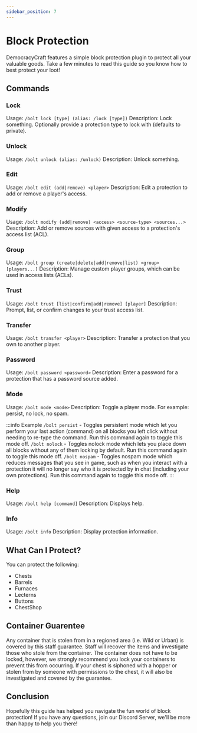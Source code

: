 ```yaml
---
sidebar_position: 7
---
```


# Block Protection

DemocracyCraft features a simple block protection plugin to protect all your valuable goods. Take a few minutes to read this guide so you know how to best protect your loot!

## Commands

### Lock
Usage: ``/bolt lock [type] (alias: /lock [type])``
Description: Lock something. Optionally provide a protection type to lock with (defaults to private).

### Unlock
Usage: ``/bolt unlock (alias: /unlock)``
Description: Unlock something.

### Edit
Usage: ``/bolt edit (add|remove) <player>``
Description: Edit a protection to add or remove a player's access.

### Modify
Usage: ``/bolt modify (add|remove) <access> <source-type> <sources...>``
Description: Add or remove sources with given access to a protection's access list (ACL).

### Group
Usage: ``/bolt group (create|delete|add|remove|list) <group> [players...]``
Description: Manage custom player groups, which can be used in access lists (ACLs).

### Trust
Usage: ``/bolt trust [list|confirm|add|remove] [player]``
Description: Prompt, list, or confirm changes to your trust access list.

### Transfer
Usage: ``/bolt transfer <player>``
Description: Transfer a protection that you own to another player.

### Password
Usage: ``/bolt password <password>``
Description: Enter a password for a protection that has a password source added.

### Mode
Usage: ``/bolt mode <mode>``
Description: Toggle a player mode. For example: persist, no lock, no spam.

:::info Example
``/bolt persist`` - Toggles persistent mode which let you perform your last action (command) on all blocks you left click without needing to re-type the command. Run this command again to toggle this mode off.
``/bolt nolock`` - Toggles nolock mode which lets you place down all blocks without any of them locking by default. Run this command again to toggle this mode off.
``/bolt nospam`` - Toggles nospam mode which reduces messages that you see in game, such as when you interact with a protection it will no longer say who it is protected by in chat (including your own protections). Run this command again to toggle this mode off.
:::

### Help
Usage: ``/bolt help [command]``
Description: Displays help.

### Info
Usage: ``/bolt info``
Description: Display protection information.

## What Can I Protect?
You can protect the following:

- Chests
- Barrels
- Furnaces
- Lecterns
- Buttons
- ChestShop

## Container Guarentee
Any container that is stolen from in a regioned area (i.e. Wild or Urban) is covered by this staff guarantee. Staff will recover the items and investigate those who stole from the container. The container does not have to be locked, however, we strongly recommend you lock your containers to prevent this from occurring. If your chest is siphoned with a hopper or stolen from by someone with permissions to the chest, it will also be investigated and covered by the guarantee.

## Conclusion
Hopefully this guide has helped you navigate the fun world of block protection! If you have any questions, join our Discord Server, we'll be more than happy to help you there!
